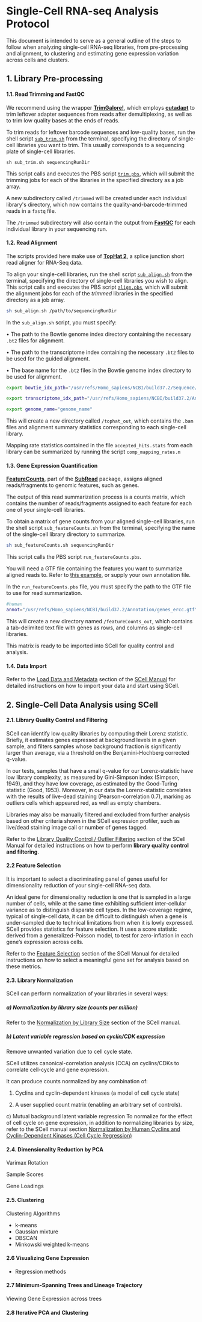 # Single-Cell RNA-seq Analysis Protocol

This document is intended to serve as a general outline of the steps to follow when analyzing single-cell RNA-seq libraries, from pre-processing and alignment, to clustering and estimating gene expression variation across cells and clusters.

## 1. Library Pre-processing

#### 1.1. Read Trimming and FastQC

We recommend using the wrapper [**TrimGalore!**](http://www.bioinformatics.babraham.ac.uk/projects/trim_galore/), which employs [**cutadapt**](https://wiki.gacrc.uga.edu/wiki/Cutadapt) to trim leftover adapter sequences from reads after demultiplexing, as well as to trim low quality bases at the ends of reads.

To trim reads for leftover barcode sequences and low-quality bases, run the shell script [`sub_trim.sh`](https://dl.dropboxusercontent.com/u/9990581/SCell/PreProcessingScripts/sub_trim.sh) from the terminal, specifying the directory of single-cell libraries you want to trim. This usually corresponds to a sequencing plate of single-cell libraries.

```shell
sh sub_trim.sh sequencingRunDir
```

This script calls and executes the PBS script [`trim.pbs`](https://dl.dropboxusercontent.com/u/9990581/SCell/PreProcessingScripts/trim.pbs), which will submit the trimming jobs for each of the libraries in the specified directory as a job array.

A new subdirectory called `/trimmed` will be created under each individual library's directory, which now contains the quality-and-barcode-trimmed reads in a `fastq` file.

The `/trimmed` subdirectory will also contain the output from [**FastQC**](http://www.bioinformatics.babraham.ac.uk/projects/fastqc/) for each individual library in your sequencing run.

#### 1.2. Read Alignment
The scripts provided here make use of [**TopHat 2**](https://ccb.jhu.edu/software/tophat/index.shtml), a splice junction short read aligner for RNA-Seq data.

To align your single-cell libraries, run the shell script [`sub_align.sh`]() from the terminal, specifying the directory of single-cell libraries you wish to align. This script calls and executes the PBS script [`align.pbs`](), which will submit the alignment jobs for each of the *trimmed* libraries in the specified directory as a job array.

```sh
sh sub_align.sh /path/to/sequencingRunDir
```

In the `sub_align.sh` script, you must specify:

 • The path to the Bowtie genome index directory containing the necessary `.bt2` files for alignment.

 • The path to the transcriptome index containing the necessary `.bt2` files to be used for the guided alignment.

 • The base name for the `.bt2` files in the Bowtie genome index directory to be used for alignment.

```sh
export bowtie_idx_path="/usr/refs/Homo_sapiens/NCBI/build37.2/Sequence/Bowtie2Index/"
```

```sh
export transcriptome_idx_path="/usr/refs/Homo_sapiens/NCBI/build37.2/Annotation/Genes/genes"
```
```sh
export genome_name="genome_name"
```

This will create a new directory called `/tophat_out`, which contains the `.bam` files and alignment summary statistics corresponding to each single-cell library.

Mapping rate statistics contained in the file `accepted_hits.stats` from each library can be summarized by running the script `comp_mapping_rates.m`

#### 1.3. Gene Expression Quantification

[**FeatureCounts**](http://bioinformatics.oxfordjournals.org/content/30/7/923.full.pdf?keytype=ref&ijkey=ZzPz96t2lqzAH6F), part of the [**SubRead**](http://subread.sourceforge.net/) package, assigns aligned reads/fragments to genomic features, such as genes.

The output of this read summarization process is a counts matrix, which contains the number of reads/fragments assigned to each feature for each one of your single-cell libraries.

To obtain a matrix of gene counts from your aligned single-cell libraries, run the shell script
`sub_featureCounts.sh` from the terminal, specifying the name of the single-cell library directory to summarize.

```sh
sh sub_featureCounts.sh sequencingRunDir
```
This script calls the PBS script `run_featureCounts.pbs`.

You will need a GTF file containing the features you want to summarize aligned reads to. Refer to [this example](https://dl.dropboxusercontent.com/u/9990581/genes_ercc.gtf), or supply your own annotation file.

In the `run_featureCounts.pbs` file, you must specify the path to the GTF file to use for read summarization.

```sh
#human
annot="/usr/refs/Homo_sapiens/NCBI/build37.2/Annotation/genes_ercc.gtf"
```

This will create a new directory named `/featureCounts_out`, which contains a tab-delimited text file with genes as rows, and columns as single-cell libraries.

This matrix is ready to be imported into SCell for quality control and analysis.

#### 1.4. Data Import

Refer to the [Load Data and Metadata](https://github.com/carmensandoval/SCell/blob/master/Manual.md#1-load-data-and-metadata) section of the [SCell Manual](https://github.com/carmensandoval/SCell/blob/master/Manual.md#using-scell) for detailed instructions on how to import your data and start using SCell.

## 2. Single-Cell Data Analysis using SCell

#### 2.1. Library Quality Control and Filtering

SCell can identify low quality libraries by computing their Lorenz statistic. Briefly, it estimates genes expressed at background levels in a given sample, and filters samples whose background fraction is significantly larger than average, via a threshold on the Benjamini-Hochberg corrected q-value.

In our tests, samples that have a small q-value for our Lorenz-statistic have low library complexity, as measured by Gini-Simpson index (Simpson, 1949), and they have low coverage, as estimated by the Good-Turing statistic (Good, 1953). Moreover, in our data the Lorenz-statistic correlates with the results of live-dead staining (Pearson-correlation 0.7), marking as outliers cells which appeared red, as well as empty chambers.

Libraries may also be manually filtered and excluded from further analysis based on other criteria shown in the SCell expression profiler, such as live/dead staining image call or number of genes tagged.

Refer to the [Library Quality Control / Outlier Filtering](https://github.com/carmensandoval/SCell/blob/master/Manual.md#2-library-quality-control--outlier-filtering) section of the SCell Manual for detailed instructions on how to perform **library quality control and filtering**.

#### 2.2 Feature Selection

It is important to select a discriminating panel of genes useful for dimensionality reduction of your single-cell RNA-seq data.

An ideal gene for dimensionality reduction is one that is sampled in a large number of cells, while at the same time exhibiting sufficient inter-cellular variance as to distinguish disparate cell types. In the low-coverage regime, typical of single-cell data, it can be difficult to distinguish when a gene is under-sampled due to technical limitations from when it is lowly expressed.
SCell provides statistics for feature selection. It uses a score statistic derived from a generalized-Poisson model, to test for zero-inflation in each gene’s expression across cells.  

Refer to the [Feature Selection](https://github.com/carmensandoval/SCell/blob/master/Manual.md#feature-selection) section of the SCell Manual for detailed instructions on how to select a meaningful gene set for analysis based on these metrics.

#### 2.3. Library Normalization

SCell can perform normalization of your libraries in several ways:

##### a) Normalization by library size (counts per million)

Refer to the [Normalization by Library Size](https://github.com/carmensandoval/SCell/blob/master/Manual.md#3a-feature-selection-and-normalization-by-library-size-cpm) section of the SCell manual.

##### b) Latent variable regression based on cyclin/CDK expression

Remove unwanted variation due to cell cycle state. 

SCell utilizes canonical-correlation analysis (CCA) on cyclins/CDKs to correlate cell-cycle and gene expression.

It can produce counts normalized by any combination of:

1. Cyclins and cyclin-dependent kinases (a model of cell cycle state)

2. A user supplied count matrix (enabling an arbitrary set of controls).

c) Mutual background latent variable regression
To normalize for the effect of cell cycle on gene expression, in addition to normalizing libraries by size, refer to the  SCell manual section [Normalization by Human Cyclins and Cyclin-Dependent Kinases (Cell Cycle Regression)](https://github.com/carmensandoval/SCell/blob/master/Manual.md#3b-normalization-by-human-cyclins-and-cyclin-dependent-kinases-cell-cycle-regression)

#### 2.4. Dimensionality Reduction by PCA

Varimax Rotation

Sample Scores

Gene Loadings

#### 2.5. Clustering
Clustering Algorithms

- k-means
- Gaussian mixture
- DBSCAN
- Minkowski weighted k-means

#### 2.6 Visualizing Gene Expression
 - Regression methods

#### 2.7 Minimum-Spanning Trees and Lineage Trajectory

Viewing Gene Expression across trees

#### 2.8 Iterative PCA and Clustering
